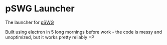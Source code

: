 # pSWG Launcher

The launcher for [pSWG](https://github.com/pstrawberrie/pswg)

Built using electron in 5 long mornings before work - the code is messy and unoptimized, but it works pretty reliably =P
